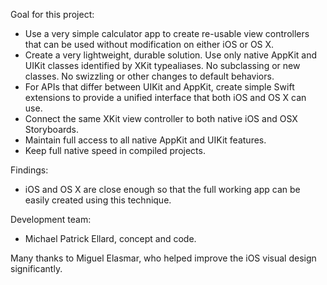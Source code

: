 
Goal for this project:

- Use a very simple calculator app to create re-usable view controllers that can be used without modification on either iOS or OS X.
- Create a very lightweight, durable solution. Use only native AppKit and UIKit classes identified by XKit typealiases.  No subclassing or new classes. No swizzling or other changes to default behaviors.
- For APIs that differ between UIKit and AppKit, create simple Swift extensions to provide a unified interface that both iOS and OS X can use.  
- Connect the same XKit view controller to both native iOS and OSX Storyboards.  
- Maintain full access to all native AppKit and UIKit features.
- Keep full native speed in compiled projects.

Findings:

- iOS and OS X are close enough so that the full working app can be easily created using this technique.  

Development team:

- Michael Patrick Ellard, concept and code.

Many thanks to Miguel Elasmar, who helped improve the iOS visual design significantly.